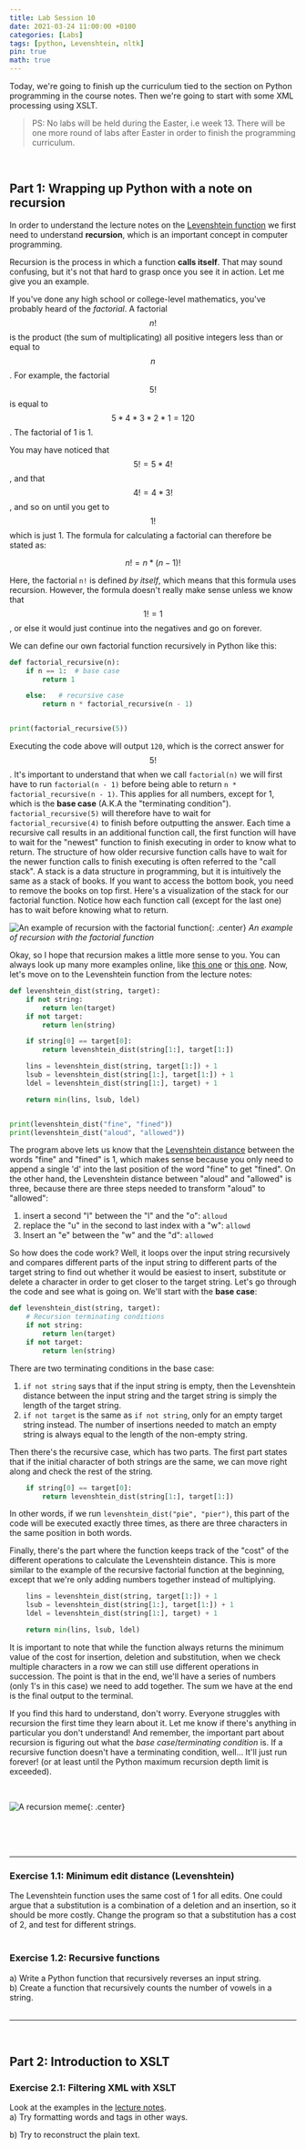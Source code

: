 ```yaml
---
title: Lab Session 10
date: 2021-03-24 11:00:00 +0100
categories: [Labs]
tags: [python, Levenshtein, nltk]
pin: true
math: true
---
```


Today, we're going to finish up the curriculum tied to the section on Python programming in the course notes.
Then we're going to start with some XML processing using XSLT. <br>

> PS: No labs will be held during the Easter, i.e week 13.
> There will be one more round of labs after Easter in order to finish the programming curriculum.

<br>


## Part 1: Wrapping up Python with a note on recursion

In order to understand the lecture notes on the
[Levenshtein function](https://lingkurs.h.uib.no/webroot/index.php?page=python/levenshtein&lang=en&course=ling123)
we first need to understand **recursion**, which is an important concept in computer programming. <br>

Recursion is the process in which a function **calls itself**. That may sound confusing, but it's not that hard to grasp
once you see it in action. Let me give you an example.

If you've done any high school or college-level mathematics, you've probably heard of the *factorial*.
A factorial $$n!$$ is the product (the sum of multiplicating) all positive integers less than or equal to $$n$$.
For example, the factorial $$5!$$ is equal to $$5 * 4 * 3 * 2 * 1 = 120$$. The factorial of 1 is 1. <br>

You may have noticed that $$5! = 5 * 4!$$,  and that $$4! = 4 * 3!$$, and so on until you get to $$1!$$ which is just 1.
The formula for calculating a factorial can therefore be stated as:

$$n! = n * (n - 1)!$$

Here, the factorial `n!` is defined *by itself*, which means that this formula uses recursion.
However, the formula doesn't really make sense unless we know that
$$1! = 1$$, or else it would just continue into the negatives and go on forever. <br>

We can define our own factorial function recursively in Python like this:

```python
def factorial_recursive(n):
    if n == 1:  # base case
        return 1

    else:   # recursive case
        return n * factorial_recursive(n - 1)


print(factorial_recursive(5))
```

Executing the code above will output `120`, which is the correct answer for $$5!$$.
It's important to understand that when we call `factorial(n)` we will first have to run `factorial(n - 1)`
before being able to return `n * factorial_recursive(n - 1)`. This applies for all numbers, except for 1, which is the
**base case** (A.K.A the "terminating condition"). `factorial_recursive(5)` will therefore have to wait for
`factorial_recursive(4)` to finish before outputting the answer. Each time a recursive call results in an additional
function call, the first function will have to wait for the "newest" function to finish executing in order to know what
to return. The structure of how older recursive function calls have to wait for the newer function calls to finish
executing is often referred to the "call stack". A stack is a data structure in programming, but
it is intuitively the same as a stack of books. If you want to access the bottom book, you need to remove the books
on top first. Here's a visualization of the stack for our factorial function. Notice how each function call (except for
the last one) has to wait before knowing what to return.

![An example of recursion with the factorial function](/assets/img/lab-post-10/recursion-example.gif){: .center}
_An example of recursion with the factorial function_

Okay, so I hope that recursion makes a little more sense to you. You can always look up many more examples online,
like [this one](https://www.geeksforgeeks.org/recursion/) or
[this one](https://afteracademy.com/blog/what-is-recursion-in-programming). Now, let's move on to the Levenshtein function
from the lecture notes:

```python
def levenshtein_dist(string, target):
    if not string:
        return len(target)
    if not target:
        return len(string)

    if string[0] == target[0]:
        return levenshtein_dist(string[1:], target[1:])

    lins = levenshtein_dist(string, target[1:]) + 1
    lsub = levenshtein_dist(string[1:], target[1:]) + 1
    ldel = levenshtein_dist(string[1:], target) + 1

    return min(lins, lsub, ldel)


print(levenshtein_dist("fine", "fined"))
print(levenshtein_dist("aloud", "allowed"))
```

The program above lets us know that the [Levenshtein distance](https://en.wikipedia.org/wiki/Levenshtein_distance)
between the words "fine" and "fined" is 1, which makes sense because you only need to append a single 'd' into the
last position of the word "fine" to get "fined". On the other hand, the
Levenshtein distance between "aloud" and "allowed" is three, because there are three steps needed to transform
"aloud" to "allowed":
  1. insert a second "l" between the "l" and the "o": `alloud`
  2. replace the "u" in the second to last index with a "w": `allowd`
  3. Insert an "e" between the "w" and the "d": `allowed`

So how does the code work? Well, it loops over the input string recursively and compares different parts of the input
string to different parts of the target string to find out whether it would be easiest to insert,
substitute or delete a character in order to get closer to the target string.
Let's go through the code and see what is going on. We'll start with the **base case**:

```python
def levenshtein_dist(string, target):
    # Recursion terminating conditions
    if not string:
        return len(target)
    if not target:
        return len(string)
```

There are two terminating conditions in the base case:
  1. `if not string` says that if the input string is empty, then the Levenshtein distance between the input string and
     the target string is simply the length of the target string.
  2. `if not target` is the same as `if not string`, only for an empty target string instead. The number of insertions needed
     to match an empty string is always equal to the length of the non-empty string. <br>

Then there's the recursive case, which has two parts. The first part states that if the initial character of both strings
are the same, we can move right along and check the rest of the string.

```python
    if string[0] == target[0]:
        return levenshtein_dist(string[1:], target[1:])
```

In other words, if we run
`levenshtein_dist("pie", "pier")`, this part of the code will be executed exactly three times, as there are three
characters in the same position in both words. <br>

Finally, there's the part where the function keeps track of the "cost" of the different operations to calculate
the Levenshtein distance. This is more similar to the example of the recursive factorial function at the beginning,
except that we're only adding numbers together instead of multiplying.

```python
    lins = levenshtein_dist(string, target[1:]) + 1
    lsub = levenshtein_dist(string[1:], target[1:]) + 1
    ldel = levenshtein_dist(string[1:], target) + 1

    return min(lins, lsub, ldel)
```

It is important to note that while the function always returns the minimum value of the cost for insertion,
deletion and substitution, when we check multiple characters in a row we can still use different operations in succession.
The point is that in the end, we'll have a series of numbers (only 1's in this case) we need to add together.
The sum we have at the end is the final output to the terminal. <br>

If you find this hard to understand, don't worry. Everyone struggles with recursion the first time they learn about it.
Let me know if there's anything in particular you don't understand! And remember, the important part about recursion
is figuring out what the *base case*/*terminating condition* is. If a recursive function doesn't have a terminating
condition, well... It'll just run forever! (or at least until the Python maximum recursion depth limit is exceeded).

<br>

![A recursion meme](/assets/img/lab-post-10/recursion-meme.gif){: .center}

<br>
<br>
<br>

---


### Exercise 1.1: Minimum edit distance (Levenshtein) <br>
The Levenshtein function uses the same cost of 1 for all edits. One could argue that a substitution is a combination of a
deletion and an insertion, so it should be more costly.
Change the program so that a substitution has a cost of 2, and test for different strings.
<br>
<br>


### Exercise 1.2: Recursive functions <br>
a) Write a Python function that recursively reverses an input string. <br>
b) Create a function that recursively counts the number of vowels in a string. <br>
<br>


---

<br>

## Part 2: Introduction to XSLT


### Exercise 2.1: Filtering XML with XSLT
Look at the examples in the [lecture notes](https://lingkurs.h.uib.no/webroot/index.php?page=xml/xsl-filtering&lang=en&course=ling123). <br>
a) Try formatting words and tags in other ways.<br>

b) Try to reconstruct the plain text. <br>
<br>
<br>
